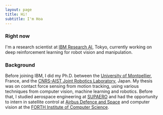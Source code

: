 ```yaml
---
layout: page
title: Hi!
subtitle: I'm Hoa
---
```


### Right now

I'm a research scientist at [IBM Research AI](http://www.research.ibm.com/labs/tokyo/),
Tokyo, currently working on deep reinforcement learning for robot vision and manipulation.

### Background

Before joining IBM, I did my Ph.D. between the
[University of Montpellier](http://www.umontpellier.fr/), France,
and the [CNRS-AIST Joint Robotics Laboratory](https://unit.aist.go.jp/is/jrl/ci/), Japan.
My thesis was on contact force sensing from motion tracking,
using various techniques from computer vision, machine learning and robotics.
Before that, I studied aerospace engineering at [SUPAERO](https://www.isae-supaero.fr/en)
and had the opportunity to intern in satellite control at
[Airbus Defence and Space](http://company.airbus.com/careers/Our-locations/Friedrichshafen.html)
and computer vision at the [FORTH Institute of Computer Science](http://users.ics.forth.gr/~argyros).
